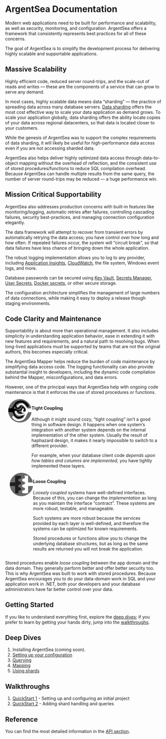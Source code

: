 # ArgentSea Documentation

Modern web applications need to be built for performance and scalability, as well as security, monitoring, and configuration. ArgentSea offers a framework that consistently represents best practices for all of these concerns.

The goal of ArgentSea is to simplify the development process for delivering highly scalable and supportable applications.

## Massive Scalability

Highly efficient code, reduced server round-trips, and the scale-out of reads and writes — these are the components of a service that can grow to serve any demand.

In most cases, highly scalable data means data “sharding” — the practice of spreading data across many database servers. [Data sharding](tutorials/sharding.md) offers the most cost effective way to scale your data application as demand grows. To scale your application globally, data sharding offers the ability locate copies of your data across regional datacenters, so that data is located closer to your customers.

While the genesis of ArgentSea was to support the complex requirements of data sharding, it will likely be useful for high-performance data access even if you are not accessing sharded data.

ArgentSea also helps deliver highly optimized data access through data-to-object mapping without the overhead of reflection, and the consistent use of stored procedures/functions to reduce SQL compilation overhead. Because ArgentSea can handle multiple results from the same query, the number of server round-trips may be reduced — a huge performance win.

## Mission Critical Supportability

ArgentSea also addresses production concerns with built-in features like monitoring/logging, automatic retries after failures, controlling cascading failures, security best-practices, and managing connection configuration elegantly.

The data framework will attempt to recover from transient errors by automatically retrying the data access; you have control over how long and how often. If repeated failures occur, the system will “circuit break”, so that data failures have less chance of bringing down the whole application.

The robust logging implementation allows you to log to any provider, including [Application Insights](https://docs.microsoft.com/en-us/azure/application-insights/app-insights-asp-net-core), [CloudWatch](https://github.com/aws/aws-logging-dotnet#aspnet-core-logging), the file system, Windows event logs, and more.

Database passwords can be secured using [Key Vault](https://azure.microsoft.com/en-us/services/key-vault/), [Secrets Manager](https://aws.amazon.com/secrets-manager/), [User Secrets](https://docs.microsoft.com/en-us/aspnet/core/security/app-secrets), [Docker secrets](https://docs.docker.com/engine/swarm/secrets/), or other secure storage.

The configuration architecture simplifies the management of large numbers of data connections, while making it easy to deploy a release though staging environments.

## Code Clarity and Maintenance

Supportability is about more than operational management. It also includes simplicity in understanding application behavior, ease in extending it with new features and requirements, and a natural path to resolving bugs. When long-lived applications must be supported by teams that are not the original authors, this becomes especially critical.

The ArgentSea Mapper helps reduce the burden of code maintenance by simplifying data access code. The logging functionality can also provide substantial insight to developers, including the dynamic code compilation behind the Mapper, misconfigurations, and data errors.

However, one of the principal ways that ArgentSea help with ongoing code maintenance is that it enforces the use of stored procedures or functions.

<div>
    <div style="padding-left:10px;padding-right:10px;display:flex;flex-flow:row wrap;justify-content:space-around;">
        <div style="display:flex;flex-direction:column;">
            <div style="display:flex;flex-direction:row;">
                <img style="height:75px;width:75px;" src="/images/tightly-coupled.svg" />
                <div>
                    <h4>Tight Coupling</h4>
                    <p>
                        Although it might sound cozy, “tight coupling” isn’t a good thing in software design. It happens when one system’s integration with another system depends on the internal implementation of the other system. Usually the result of haphazard design, it makes it nearly impossible to switch to a different provider.
                    </p>
                    <p>
                        For example, when your database client code <i>depends upon how tables and columns are implemented</i>, you have tightly implemented these layers.
                    </p>
                </div>
            </div>
        </div>
        <div style="display:flex;width:98%;flex-direction:column;">
            <div style="display:flex;flex-direction:row;">
                <img style="height:75px;width:75px;" src="/images/loosely-coupled.svg" />
                <div>
                    <h4>Loose Coupling</h4>
                    <p>
                    <i>Loosely coupled</i> systems have well-defined interfaces. Because of this, you can change the <i>implementation</i> as long as you maintain the interface “contract”. These systems are more robust, testable, and manageable.
                    </p><p>
                    Such systems are more robust because the services provided by each layer is well-defined, and therefore the systems can be optimized for known requirements.
                    </p><p>
                    Stored procedures or functions allow you to change the underlying database structures, but as long as the same results are returned you will not break the application.
                    </p>
                </div>
            </div>
        </div>
    </div>
</div>

Stored procedures enable *loose coupling* between the app domain and the data domain. They generally perform better and offer better security too. This is why ArgentSea was built to work with stored procedures. Because ArgentSea encourages you to do your data-domain work in SQL and your application work in .NET, both your developers and your database administrators have far better control over your data.

## Getting Started

If you like to understand everything first, explore the [deep dives](tutorials/index.md); if you prefer to learn by getting your hands dirty, jump into the [walkthroughs](#walkthroughs).

## Deep Dives

1. Installing ArgentSea (coming soon).
2. [Setting up your configuration](tutorials/configuration.md)
3. [Querying](tutorials/querying.md)
4. [Mapping](tutorials/mapping.md)
5. [Using shards](tutorials/sharding.md)

## Walkthroughs

1. [QuickStart 1](tutorials/quickstart1.md) - Setting up and configuring an initial project
2. [QuickStart 2](tutorials/quickstart2.md) - Adding shard handling and queries

## Reference

You can find the most detailed information in the [API section](/reference/apis.html).